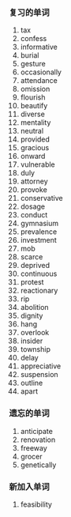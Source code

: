 ### 复习的单词

1. tax
2. confess
3. informative
4. burial
5. gesture
6. occasionally
7. attendance
8. omission
9. flourish
10. beautify
11. diverse
12. mentality
13. neutral
14. provided
15. gracious
16. onward
17. vulnerable
18. duly
19. attorney
20. provoke
21. conservative
22. dosage
23. conduct
24. gymnasium
25. prevalence
26. investment
27. mob
28. scarce
29. deprived
30. continuous
31. protest
32. reactionary
33. rip
34. abolition
35. dignity
36. hang
37. overlook
38. insider
39. township
40. delay
41. appreciative
42. suspension
43. outline
44. apart





### 遗忘的单词

1. anticipate
2. renovation
3. freeway
4. grocer
5. genetically



### 新加入单词

1. feasibility